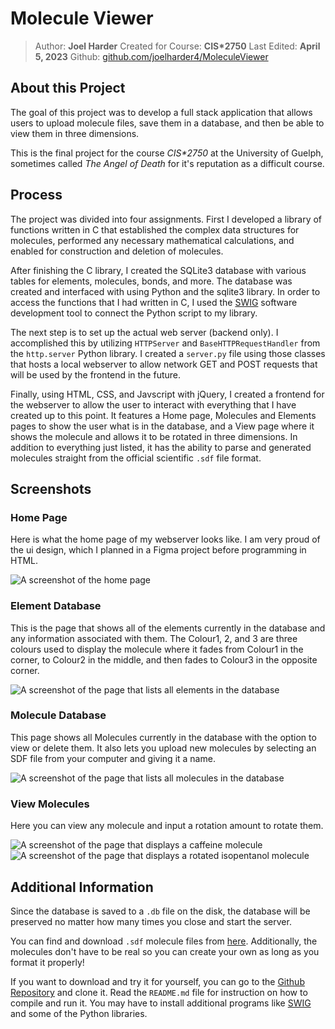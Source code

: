 # Molecule Viewer
> Author: **Joel Harder**
> Created for Course: **CIS\*2750**
> Last Edited: **April 5, 2023**
> Github: [github.com/joelharder4/MoleculeViewer](https://github.com/joelharder4/MoleculeViewer/)

## About this Project

The goal of this project was to develop a full stack application that allows users to upload molecule files, save them in a database, and then be able to view them in three dimensions. 

This is the final project for the course *CIS\*2750* at the University of Guelph, sometimes called *The Angel of Death* for it's reputation as a difficult course.

## Process

The project was divided into four assignments. First I developed a library of functions written in C that established the complex data structures for molecules, performed any necessary mathematical calculations, and enabled for construction and deletion of molecules.

After finishing the C library, I created the SQLite3 database with various tables for elements, molecules, bonds, and more. The database was created and interfaced with using Python and the sqlite3 library. In order to access the functions that I had written in C, I used the [SWIG](https://www.swig.org/) software development tool to connect the Python script to my library.

The next step is to set up the actual web server (backend only). I accomplished this by utilizing `HTTPServer` and `BaseHTTPRequestHandler` from the `http.server` Python library. I created a `server.py` file using those classes that hosts a local webserver to allow network GET and POST requests that will be used by the frontend in the future.

Finally, using HTML, CSS, and Javscript with jQuery, I created a frontend for the webserver to allow the user to interact with everything that I have created up to this point. It features a Home page, Molecules and Elements pages to show the user what is in the database, and a View page where it shows the molecule and allows it to be rotated in three dimensions. In addition to everything just listed, it has the ability to parse and generated molecules straight from the official scientific `.sdf` file format.

## Screenshots
### Home Page
Here is what the home page of my webserver looks like. I am very proud of the ui design, which I planned in a Figma project before programming in HTML.

![A screenshot of the home page](/projects/MoleculeViewer/home_page.png?raw=true "Home Page")

### Element Database
This is the page that shows all of the elements currently in the database and any information associated with them. The Colour1, 2, and 3 are three colours used to display the molecule where it fades from Colour1 in the corner, to Colour2 in the middle, and then fades to Colour3 in the opposite corner.

![A screenshot of the page that lists all elements in the database](/projects/MoleculeViewer/element_database.png?raw=true "Element Database")

### Molecule Database
This page shows all Molecules currently in the database with the option to view or delete them. It also lets you upload new molecules by selecting an SDF file from your computer and giving it a name.

![A screenshot of the page that lists all molecules in the database](/projects/MoleculeViewer/molecule_database.png?raw=true "Molecule Database")

### View Molecules
Here you can view any molecule and input a rotation amount to rotate them.

![A screenshot of the page that displays a caffeine molecule](/projects/MoleculeViewer/view_caffeine.png?raw=true)
![A screenshot of the page that displays a rotated isopentanol molecule](/projects/MoleculeViewer/view_rotated_isopentanol.png?raw=true)


## Additional Information

Since the database is saved to a `.db` file on the disk, the database will be preserved no matter how many times you close and start the server.

You can find and download `.sdf` molecule files from [here](https://pubchem.ncbi.nlm.nih.gov/). Additionally, the molecules don't have to be real so you can create your own as long as you format it properly!

If you want to download and try it for yourself, you can go to the [Github Repository](https://github.com/joelharder4/MoleculeViewer/) and clone it. Read the `README.md` file for instruction on how to compile and run it. You may have to install additional programs like [SWIG](https://www.swig.org/) and some of the Python libraries.
